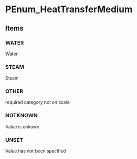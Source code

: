 # PEnum_HeatTransferMedium
<!-- end of short definition -->

## Items

### WATER
Water

### STEAM
Steam

### OTHER
required category not on scale

### NOTKNOWN
Value is unkown

### UNSET
Value has not been specified
